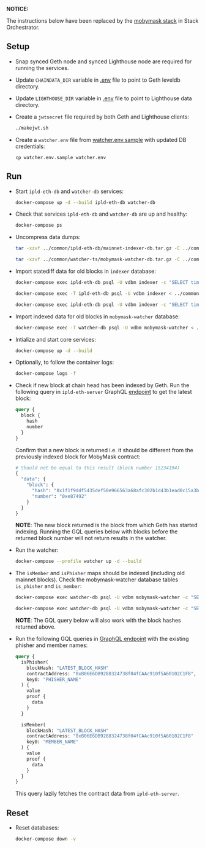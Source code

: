 **NOTICE:**

The instructions below have been replaced by the [mobymask stack](https://github.com/cerc-io/stack-orchestrator/tree/main/app/data/stacks/mobymask-v2) in Stack Orchestrator.

## Setup

* Snap synced Geth node and synced Lighthouse node are required for running the services.

* Update `CHAINDATA_DIR` variable in [.env](./.env) file to point to Geth leveldb directory.

* Update `LIGHTHOUSE_DIR` variable in [.env](./.env) file to point to Lighthouse data directory.

* Create a `jwtsecret` file required by both Geth and Lighthouse clients:

  ```bash
  ./makejwt.sh
  ```

* Create a `watcher.env` file from [watcher.env.sample](./watcher.env.sample) with updated DB credentials:

  ```
  cp watcher.env.sample watcher.env
  ```

## Run

* Start `ipld-eth-db` and `watcher-db` services:

  ```bash
  docker-compose up -d --build ipld-eth-db watcher-db
  ```

* Check that services `ipld-eth-db` and `watcher-db` are up and healthy:

  ```bash
  docker-compose ps
  ```

* Uncompress data dumps:

  ```bash
  tar -xzvf ../common/ipld-eth-db/mainnet-indexer-db.tar.gz -C ../common/ipld-eth-db/

  tar -xzvf ../common/watcher-ts/mobymask-watcher-db.tar.gz -C ../common/watcher-ts/
  ```

* Import statediff data for old blocks in `indexer` database:

  ```bash
  docker-compose exec ipld-eth-db psql -U vdbm indexer -c "SELECT timescaledb_pre_restore();"

  docker-compose exec -T ipld-eth-db psql -U vdbm indexer < ../common/ipld-eth-db/mainnet-indexer-db.sql

  docker-compose exec ipld-eth-db psql -U vdbm indexer -c "SELECT timescaledb_post_restore();"
  ```

* Import indexed data for old blocks in `mobymask-watcher` database:

  ```bash
  docker-compose exec -T watcher-db psql -U vdbm mobymask-watcher < ../common/watcher-ts/mobymask-watcher-db.sql
  ```

* Intialize and start core services:

  ```bash
  docker-compose up -d --build
  ```

* Optionally, to follow the container logs:

  ```bash
  docker-compose logs -f
  ```

* Check if new block at chain head has been indexed by Geth. Run the following query in `ipld-eth-server` GraphQL [endpoint](http://127.0.0.1:8083/graphiql) to get the latest block:

  ```graphql
  query {
    block {
      hash
      number
    }
  }
  ```

  Confirm that a new block is returned i.e. it should be different from the previously indexed block for MobyMask contract:

  ```graphql
  # Should not be equal to this result (block number 15234194)
  {
    "data": {
      "block": {
        "hash": "0x1f1f9ddf5435def50e966563a68afc302b1d43b1ead0c15a3b3397a17c452eb9",
        "number": "0xe87492"
      }
    }
  }
  ```

  **NOTE**: The new block returned is the block from which Geth has started indexing. Running the GQL queries below with blocks before the returned block number will not return results in the watcher.

* Run the watcher:

  ```bash
  docker-compose --profile watcher up -d --build
  ```

* The `isMember` and `isPhisher` maps should be indexed (including old mainnet blocks). Check the mobymask-watcher database tables `is_phisher` and `is_member`:

  ```bash
  docker-compose exec watcher-db psql -U vdbm mobymask-watcher -c "SELECT block_hash, block_number, contract_address, key0, value FROM is_member"
  ```

  ```bash
  docker-compose exec watcher-db psql -U vdbm mobymask-watcher -c "SELECT block_hash, block_number, contract_address, key0, value FROM is_phisher"
  ```

  **NOTE**: The GQL query below will also work with the block hashes returned above.

* Run the following GQL queries in [GraphQL endpoint](http://127.0.0.1:3001/graphql) with the existing phisher and member names:

  ```graphql
  query {
    isPhisher(
      blockHash: "LATEST_BLOCK_HASH"
      contractAddress: "0xB06E6DB9288324738f04fCAAc910f5A60102C1F8",
      key0: "PHISHER_NAME"
    ) {
      value
      proof {
        data
      }
    }

    isMember(
      blockHash: "LATEST_BLOCK_HASH"
      contractAddress: "0xB06E6DB9288324738f04fCAAc910f5A60102C1F8"
      key0: "MEMBER_NAME"
    ) {
      value
      proof {
        data
      }
    }
  }
  ```

  This query lazily fetches the contract data from `ipld-eth-server`.

## Reset

* Reset databases:

  ```bash
  docker-compose down -v
  ```
